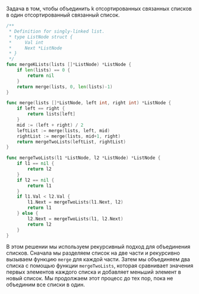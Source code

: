 Задача в том, чтобы объединить k отсортированных связанных списков в один отсортированный связанный список.

```go
/**
 * Definition for singly-linked list.
 * type ListNode struct {
 *     Val int
 *     Next *ListNode
 * }
 */
func mergeKLists(lists []*ListNode) *ListNode {
    if len(lists) == 0 {
        return nil
    }
    return merge(lists, 0, len(lists)-1)
}

func merge(lists []*ListNode, left int, right int) *ListNode {
    if left == right {
        return lists[left]
    }
    mid := (left + right) / 2
    leftList := merge(lists, left, mid)
    rightList := merge(lists, mid+1, right)
    return mergeTwoLists(leftList, rightList)
}

func mergeTwoLists(l1 *ListNode, l2 *ListNode) *ListNode {
    if l1 == nil {
        return l2
    }
    if l2 == nil {
        return l1
    }
    if l1.Val < l2.Val {
        l1.Next = mergeTwoLists(l1.Next, l2)
        return l1
    } else {
        l2.Next = mergeTwoLists(l1, l2.Next)
        return l2
    }
}
```

В этом решении мы используем рекурсивный подход для объединения списков. Сначала мы разделяем список на две части и рекурсивно вызываем функцию `merge` для каждой части. Затем мы объединяем два списка с помощью функции `mergeTwoLists`, которая сравнивает значения первых элементов каждого списка и добавляет меньший элемент в новый список. Мы продолжаем этот процесс до тех пор, пока не объединим все списки в один.
